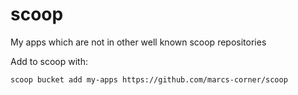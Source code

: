 # scoop
My apps which are not in other well known scoop repositories

Add to scoop with:
```sh
scoop bucket add my-apps https://github.com/marcs-corner/scoop
```
